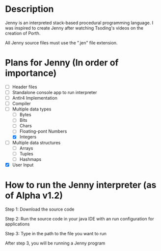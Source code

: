 # Description
Jenny is an interpreted stack-based procedural programming language.
I was inspired to create Jenny after watching Tsoding's videos on the creation of Porth.

All Jenny source files must use the ".jen" file extension.

# Plans for Jenny (In order of importance)
- [ ] Header files
- [ ] Standalone console app to run interpreter
- [ ] Antlr4 Implementation
- [ ] Compiler
- [ ] Multiple data types
  - [ ] Bytes
  - [ ] Bits
  - [ ] Chars
  - [ ] Floating-pont Numbers
  - [X] Integers
- [ ] Multiple data structures
  - [ ] Arrays
  - [ ] Tuples
  - [ ] Hashmaps 
- [X] User Input

# How to run the Jenny interpreter (as of Alpha v1.2)
Step 1: Download the source code
  
Step 2: Run the source code in your java IDE with an run configuration for applications
  
Step 3: Type in the path to the file you want to run
  
After step 3, you will be running a Jenny program
